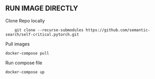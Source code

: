 ## RUN IMAGE DIRECTLY

Clone Repo locally

```git
    git clone --recurse-submodules https://github.com/semantic-search/self-critical.pytorch.git
```

Pull images
```
docker-compose pull
```

Run compose file
```
docker-compose up
```

